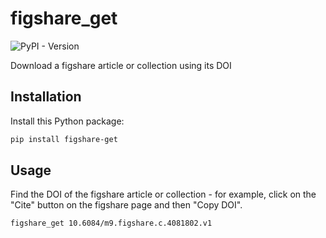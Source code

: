 # figshare_get

![PyPI - Version](https://img.shields.io/pypi/v/figshare-get)


Download a figshare article or collection using its DOI

## Installation

Install this Python package:

```bash
pip install figshare-get
```

## Usage

Find the DOI of the figshare article or collection - for example, click on the
"Cite" button on the figshare page and then "Copy DOI".

```bash
figshare_get 10.6084/m9.figshare.c.4081802.v1
```
